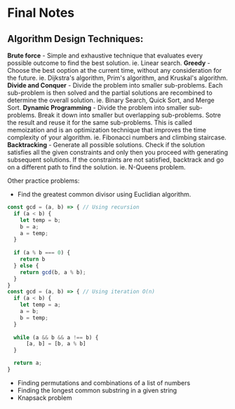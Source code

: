 # Final Notes
## Algorithm Design Techniques:
**Brute force** - Simple and exhaustive technique that evaluates every possible outcome to find the best solution. ie. Linear search.
**Greedy** - Choose the best ooption at the current time, without any consideration for the future. ie. Dijkstra's algorithm, Prim's algorithm, and Kruskal's algorithm.
**Divide and Conquer** - Divide the problem into smaller sub-problems. Each sub-problem is then solved and the partial solutions are recombined to determine the overall solution. ie. Binary Search, Quick Sort, and Merge Sort.
**Dynamic Programming** - Divide the problem into smaller sub-problems. Break it down into smaller but overlapping sub-problems. Sotre the result and reuse it for the same sub-problems. This is called memoization and is an optimization technique that improves the time complexity of your algorithm. ie. Fibonacci numbers and climbing staircase.
**Backtracking** - Generate all possible solutions. Check if the solution satisfies all the given constraints and only then you proceed with generating subsequent solutions. If the constraints are not satisfied, backtrack and go on a different path to find the solution. ie. N-Queens problem.

Other practice problems:
 - Find the greatest common divisor using Euclidian algorithm.
```js
const gcd = (a, b) => { // Using recursion
  if (a < b) {
    let temp = b;
    b = a;
    a = temp;
  }
  
  if (a % b === 0) {
    return b
  } else {
    return gcd(b, a % b); 
  }
}
const gcd = (a, b) => { // Using iteration O(n)
  if (a < b) {
    let temp = a;
    a = b;
    b = temp;
  }
  
  while (a && b && a !== b) {
      [a, b] = [b, a % b]
  }

  return a;
}
```
 - Finding permutations and combinations of a list of numbers
 - Finding the longest common substring in a given string
 - Knapsack problem